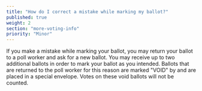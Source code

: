 ```yaml
---
title: "How do I correct a mistake while marking my ballot?"
published: true
weight: 2
section: "more-voting-info"
priority: "Minor"
---
```


If you make a mistake while marking your ballot, you may return your ballot to a poll worker and ask for a new ballot. You may receive up to two additional ballots in order to mark your ballot as you intended. Ballots that are returned to the poll worker for this reason are marked "VOID" by and are placed in a special envelope. Votes on these void ballots will not be counted.  

